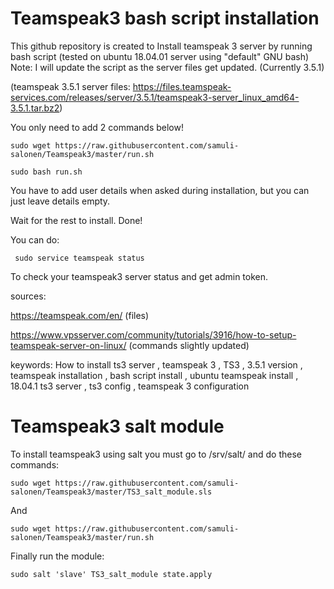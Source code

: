 # Teamspeak3 bash script installation
This github repository is created to Install teamspeak 3 server by running bash script (tested on ubuntu 18.04.01 server using "default" GNU bash)
Note: I will update the script as the server files get updated. (Currently 3.5.1)

(teamspeak 3.5.1 server files: https://files.teamspeak-services.com/releases/server/3.5.1/teamspeak3-server_linux_amd64-3.5.1.tar.bz2)

You only need to add 2 commands below!

    sudo wget https://raw.githubusercontent.com/samuli-salonen/Teamspeak3/master/run.sh
    
    sudo bash run.sh
 
You have to add user details when asked during installation, but you can just leave details empty.

Wait for the rest to install.
Done!

You can do:
     
     sudo service teamspeak status

To check your teamspeak3 server status and get admin token.


sources:

https://teamspeak.com/en/ (files)

https://www.vpsserver.com/community/tutorials/3916/how-to-setup-teamspeak-server-on-linux/ (commands slightly updated)


keywords:
How to install ts3 server , teamspeak 3 , TS3 , 3.5.1 version , teamspeak installation , bash script install , ubuntu 
teamspeak install , 18.04.1 ts3 server , ts3 config , teamspeak 3 configuration 






# Teamspeak3 salt module


To install teamspeak3 using salt you must go to /srv/salt/ and do these commands:

    sudo wget https://raw.githubusercontent.com/samuli-salonen/Teamspeak3/master/TS3_salt_module.sls

And 
   
    sudo wget https://raw.githubusercontent.com/samuli-salonen/Teamspeak3/master/run.sh
    
Finally run the module:
   
    sudo salt 'slave' TS3_salt_module state.apply
    

